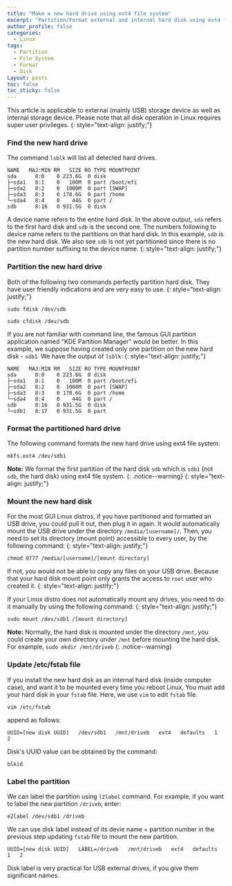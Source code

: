 ```yaml
---
title: "Make a new hard drive using ext4 file system"
excerpt: "Partition/Format external and internal hard disk using ext4 file system"
author_profile: false
categories:
  - Linux
tags:
  - Partition
  - File System
  - Format
  - Disk
Layout: posts
toc: false
toc_sticky: false
---
```


This article is applicable to external (mainly USB) storage device as well as internal storage device. Please note that all disk operation in Linux requires super user privileges.
{: style="text-align: justify;"}

### Find the new hard drive
The command `lsblk` will list all detected hard drives. 
```
NAME   MAJ:MIN RM   SIZE RO TYPE MOUNTPOINT
sda      8:0    0 223.6G  0 disk 
├─sda1   8:1    0   100M  0 part /boot/efi
├─sda2   8:2    0  1000M  0 part [SWAP]
├─sda3   8:3    0 178.6G  0 part /home
└─sda4   8:4    0    44G  0 part /
sdb      8:16   0 931.5G  0 disk
```
A device name refers to the entire hard disk. In the above output, `sda` refers to the first hard disk and `sdb` is the second one. The numbers following to device name refers to the partitions on that hard disk. In this example, `sdb` is the new hard disk. We also see `sdb` is not yet partitioned since there is no partition number suffixing to the device name.
{: style="text-align: justify;"}

### Partition the new hard drive
Both of the following two commands perfectly partition hard disk. They have user friendly indications and are very easy to use.
{: style="text-align: justify;"}
```
sudo fdisk /dev/sdb
```
```
sudo cfdisk /dev/sdb
```
If you are not familiar with command line, the famous GUI partition application named "KDE Partition Manager" would be better. In this example, we suppose having created only one partition on the new hard disk - ```sdb1```. We have the output of `lsblk`:
{: style="text-align: justify;"}
```
NAME   MAJ:MIN RM   SIZE RO TYPE MOUNTPOINT
sda      8:0    0 223.6G  0 disk 
├─sda1   8:1    0   100M  0 part /boot/efi
├─sda2   8:2    0  1000M  0 part [SWAP]
├─sda3   8:3    0 178.6G  0 part /home
└─sda4   8:4    0    44G  0 part /
sdb      8:16   0 931.5G  0 disk 
└─sdb1   8:17   0 931.5G  0 part
```
### Format the partitioned hard drive
The following command formats the new hard drive using ext4 file system:
```
mkfs.ext4 /dev/sdb1
```
**Note:** We format the first partition of the hard disk ```sdb``` which is ```sdb1``` (not ```sdb```, the hard disk) using ext4 file system.
{: .notice--warning}
{: style="text-align: justify;"}

### Mount the new hard disk
For the most GUI Linux distros, if you have partitioned and formatted an USB drive, you could pull it out, then plug it in again. It would automatically mount the USB drive under the directory ```/media/[username]/```. Then, you need to set its directory (mount point) accessible to every user, by the following command:
{: style="text-align: justify;"}
```
chmod 0777 /media/[username]/[mount directory]
```
If not, you would not be able to copy any files on your USB drive. Because that your hard disk mount point only grants the access to `root` user who created it. 
{: style="text-align: justify;"}

If your Linux distro does not automatically mount any drives, you need to do it manually by using the following command:
{: style="text-align: justify;"}
```
sudo mount /dev/sdb1 /[mount directory]
```
**Note:** Normally, the hard disk is mounted under the directory ```/mnt```, you could create your own directory under ```/mnt``` before mounting the hard disk. For example, ```sudo mkdir /mnt/driveb```
{: .notice--warning}

### Update /etc/fstab file
If you install the new hard disk as an internal hard disk (inside computer case), and want it to be mounted every time you reboot Linux, You must add your hard disk in your `fstab` file. Here, we use `vim` to edit `fstab` file.
```
vim /etc/fstab
```
append as follows:
```
UUID=[new disk UUID]   /dev/sdb1   /mnt/driveb   ext4   defaults   1   2
```
Disk's UUID value can be obtained by the command:
```
blkid
```
### Label the partition
We can label the partition using `l2label` command. For example, if you want to label the new partition `/driveb`, enter:
```
e2label /dev/sdb1 /driveb
```
We can use disk label instead of its devie name + partition number in the previous step updating `fstab` file to mount the new partition.
```
UUID=[new disk UUID]   LABEL=/driveb   /mnt/driveb   ext4   defaults   1   2
```
Disk label is very practical for USB external drives, if you give them significant names.